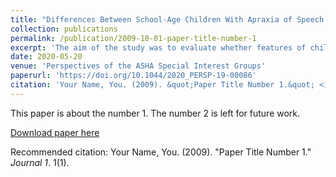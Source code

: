 ```yaml
---
title: "Differences Between School-Age Children With Apraxia of Speech and Other Speech Sound Disorders on Multisyllable Repetition"
collection: publications
permalink: /publication/2009-10-01-paper-title-number-1
excerpt: 'The aim of the study was to evaluate whether features of childhood apraxia of speech (CAS) identified in previous literature could be replicated in a sample of school-age children.'
date: 2020-05-20
venue: 'Perspectives of the ASHA Special Interest Groups'
paperurl: 'https://doi.org/10.1044/2020_PERSP-19-00086'
citation: 'Your Name, You. (2009). &quot;Paper Title Number 1.&quot; <i>Journal 1</i>. 1(1).'
---
```

This paper is about the number 1. The number 2 is left for future work.

[Download paper here](http://academicpages.github.io/files/paper1.pdf)

Recommended citation: Your Name, You. (2009). "Paper Title Number 1." <i>Journal 1</i>. 1(1).
